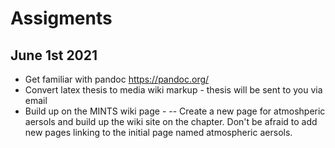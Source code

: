 # Assigments 

## June 1st 2021
- Get familiar with pandoc https://pandoc.org/
- Convert latex thesis to media wiki markup - thesis will be sent to you via email
- Build up on the MINTS wiki page - 
-- Create a new page for atmoshperic aersols and build up the wiki site on the chapter. Don't be afraid to add new pages linking to the initial page named atmospheric aersols. 
